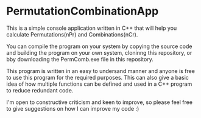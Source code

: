 # PermutationCombinationApp
This is a simple console application written in C++ that will help you calculate Permutations(nPr) and Combinations(nCr).

You can compile the program on your system by copying the source code and building the program on your own system, cloninng this repository, or bby downloading the PermComb.exe file in this repository.

This program is written in an easy to undersand manner and anyone is free to use this program for the required purposes. This can also give a basic idea of how multiple functions can be defined and used in a C++ program to reduce redundant code.

I'm open to constructive criticism and keen to improve, so please feel free to give suggestions on how I can improve my code :)
